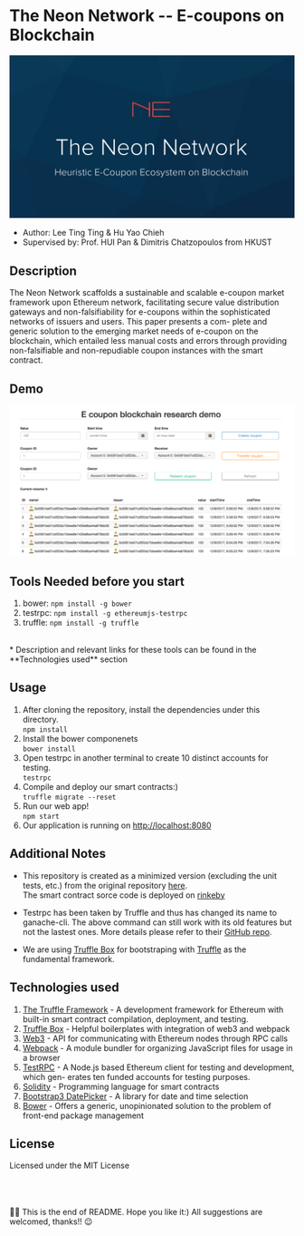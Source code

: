 # The Neon Network -- E-coupons on Blockchain 
![](img/cover.png)
* Author: Lee Ting Ting & Hu Yao Chieh
* Supervised by: Prof. HUI Pan & Dimitris Chatzopoulos from HKUST

## Description 
The Neon Network scaffolds a sustainable and scalable e-coupon market framework upon Ethereum network, facilitating secure value distribution gateways and non-falsifiability for e-coupons within the sophisticated networks of issuers and users. This paper presents a com- plete and generic solution to the emerging market needs of e-coupon on the blockchain, which entailed less manual costs and errors through providing non-falsifiable and non-repudiable coupon instances with the smart contract.

## Demo 
![demo img](img/demo.png)

## Tools Needed before you start 
1. bower: `npm install -g bower`
2. testrpc: `npm install -g ethereumjs-testrpc`
3. truffle: `npm install -g truffle`
<br>
* Description and relevant links for these tools can be found in the **Technologies used** section

## Usage
1. After cloning the repository, install the dependencies under this directory.<br>
`npm install`
2. Install the bower componenets <br>
`bower install`
3. Open testrpc in another terminal to create 10 distinct accounts for testing. <br>
`testrpc`
4. Compile and deploy our smart contracts:)<br>
`truffle migrate --reset`
5. Run our web app! <br>
`npm start`
6. Our application is running on [http://localhost:8080](http://localhost:8080)

## Additional Notes
* This repository is created as a minimized version (excluding the unit tests, etc.) from the original repository [here](https://github.com/yhuag/Ethereum-HyperIntelligent-Contract-Research). <br>
The smart contract sorce code is deployed on [rinkeby](https://rinkeby.etherscan.io/address/0x3a4b4259140988baaf9de41e95423052d9c0300e#code)

* Testrpc has been taken by Truffle and thus has changed its name to ganache-cli. The above command can still work with its old features but not the lastest ones. More details please refer to their [GitHub repo](https://github.com/trufflesuite/ganache-cli).

* We are using [Truffle Box](https://truffle-box.github.io) for bootstraping with [Truffle](https://github.com/trufflesuite/truffle) as the fundamental framework.

## Technologies used
1. [The Truffle Framework](https://github.com/trufflesuite/truffle) - A development framework for Ethereum with built-in smart contract compilation, deployment, and testing.
2. [Truffle Box](https://truffle-box.github.io) - Helpful boilerplates with integration of web3 and webpack
3. [Web3](https://github.com/ethereum/wiki/wiki/JavaScript-API) - API for communicating with Ethereum nodes through RPC calls
4. [Webpack](https://github.com/webpack/webpack) - A module bundler for organizing JavaScript files for usage in a browser 
5. [TestRPC](https://www.npmjs.com/package/ethereumjs-testrpc) - A Node.js based Ethereum client for testing and development, which gen- erates ten funded accounts for testing purposes.
6. [Solidity](http://solidity.readthedocs.io) - Programming language for smart contracts
7. [Bootstrap3 DatePicker](http://eonasdan.github.io/bootstrap-datetimepicker/) - A library for date and time selection
8. [Bower](https://github.com/bower/bower) - Offers a generic, unopinionated solution to the problem of front-end package management

## License
Licensed under the MIT License

<br>
<br>
<br>
🎉🎉 This is the end of README. Hope you like it:) All suggestions are welcomed, thanks!! 😉

